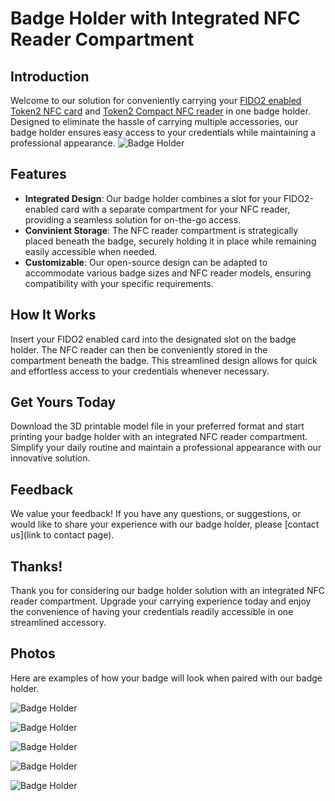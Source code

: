 # Badge Holder with Integrated NFC Reader Compartment

## Introduction
Welcome to our solution for conveniently carrying your [FIDO2 enabled Token2 NFC card](https://www.token2.swiss/shop/category/fido2-cards) and [Token2 Compact NFC reader](https://www.token2.swiss/shop/product/token2-t2sr-compact-usb-nfc-and-smart-card-reader) in one badge holder. Designed to eliminate the hassle of carrying multiple accessories, our badge holder ensures easy access to your credentials while maintaining a professional appearance.
![Badge Holder](https://www.token2.swiss/img/3DBadgeHolder/r/model.png)

## Features
- **Integrated Design**: Our badge holder combines a slot for your FIDO2-enabled card with a separate compartment for your NFC reader, providing a seamless solution for on-the-go access.
- **Convinient Storage**: The NFC reader compartment is strategically placed beneath the badge, securely holding it in place while remaining easily accessible when needed.
- **Customizable**: Our open-source design can be adapted to accommodate various badge sizes and NFC reader models, ensuring compatibility with your specific requirements.

## How It Works
Insert your FIDO2 enabled card into the designated slot on the badge holder. The NFC reader can then be conveniently stored in the compartment beneath the badge. This streamlined design allows for quick and effortless access to your credentials whenever necessary.

## Get Yours Today
Download the 3D printable model file in your preferred format and start printing your badge holder with an integrated NFC reader compartment. Simplify your daily routine and maintain a professional appearance with our innovative solution.

## Feedback
We value your feedback! If you have any questions, or suggestions, or would like to share your experience with our badge holder, please [contact us](link to contact page).

## Thanks!
Thank you for considering our badge holder solution with an integrated NFC reader compartment. Upgrade your carrying experience today and enjoy the convenience of having your credentials readily accessible in one streamlined accessory.

## Photos
Here are examples of how your badge will look when paired with our badge holder.

![Badge Holder](https://www.token2.swiss/img/3DBadgeHolder/r/IMG_5537.jpg)

![Badge Holder](https://www.token2.swiss/img/3DBadgeHolder/r/IMG_5538.jpg)

![Badge Holder](https://www.token2.swiss/img/3DBadgeHolder/r/IMG_5539.jpg)

![Badge Holder](https://www.token2.swiss/img/3DBadgeHolder/r/IMG_5540.jpg)

![Badge Holder](https://www.token2.swiss/img/3DBadgeHolder/r/IMG_5541.jpg)
